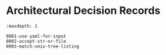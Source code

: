 # Architectural Decision Records

```{toctree}
:maxdepth: 1

0001-use-yaml-for-input
0002-accept-str-or-file
0003-match-unix-tree-listing
```
